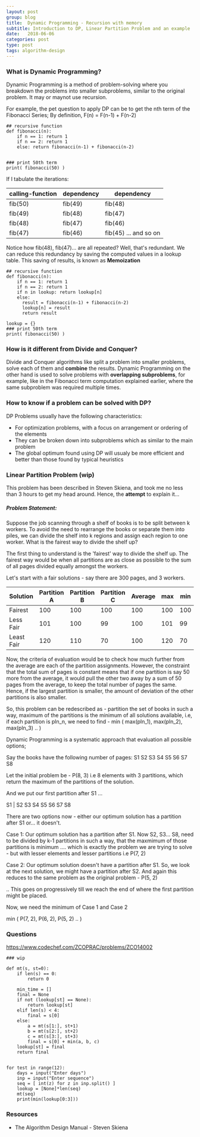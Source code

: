 ```yaml
---
layout: post
group: blog
title:  Dynamic Programming - Recursion with memory
subtitle: Introduction to DP, Linear Partition Problem and an example
date:   2018-06-06
categories: post
type: post
tags: algorithm-design
---
```


### What is Dynamic Programming?
Dynamic Programming is a method of problem-solving where you breakdown the problems into smaller subproblems, similar to the original problem. It may or maynot use recursion. 

For example, the pet question to apply DP can be to get the nth term of the Fibonacci Series;
By definition, F(n) = F(n-1) + F(n-2)

```
## recursive function
def fibonacci(n):
    if n == 1: return 1
    if n == 2: return 1
    else: return fibonacci(n-1) + fibonacci(n-2)
    
    
### print 50th term
print( fibonacci(50) )
```

If I tabulate the iterations: 

| calling-function   |  dependency  |  dependency  | 
|---|---|---|
|  fib(50) |  fib(49) | fib(48)  | 
|  fib(49) |  fib(48) | fib(47)  | 
|  fib(48) |  fib(47) | fib(46)  | 
|  fib(47) |  fib(46) | fib(45) ... and so on | 

Notice how fib(48), fib(47)... are all repeated? Well, that's redundant. We can reduce this redundancy by saving the computed values in a lookup table. This saving of results, is known as **Memoization**

```
## recursive function
def fibonacci(n):
    if n == 1: return 1
    if n == 2: return 1
    if n in lookup: return lookup[n]
    else:
      result = fibonacci(n-1) + fibonacci(n-2)
      lookup[n] = result
      return result
    
lookup = {}
### print 50th term
print( fibonacci(50) )
```

### How is it different from Divide and Conquer?
Divide and Conquer algorithms like split a problem into smaller problems, solve each of them and **combine** the results. Dynamic Programming on the other hand is used to solve problems with **overlapping subproblems**, for example, like in the Fibonacci term computation explained earlier, where the same subproblem was required multiple times.


### How to know if a problem can be solved with DP?
DP Problems usually have the following characteristics:
- For optimization problems, with a focus on arrangement or ordering of the elements
- They can be broken down into subproblems which as similar to the main problem
- The global optimum found using DP will usualy be more efficient and better than those found by typical heuristics

### Linear Partition Problem (wip)
This problem has been described in Steven Skiena, and took me no less than 3 hours to get my head around. Hence, the **attempt** to explain it... 

##### Problem Statement: 
Suppose the job scanning through a shelf of books is to be split between k workers. To avoid the need to rearrange the books or separate them into piles, we can divide the shelf into k regions and assign each region to one worker.
What is the fairest way to divide the shelf up?

The first thing to understand is the 'fairest' way to divide the shelf up. The fairest way would be when all partitions are as close as possible to the sum of all pages divided equally amongst the workers. 

Let's start with a fair solutions - say there are 300 pages, and 3 workers. 

| Solution | Partition A | Partition B | Partition C | Average | max | min |
|---|---|---|---|---|---|---|
| Fairest |  100 | 100  | 100 | 100 | 100 | 100 |
| Less Fair | 101 | 100 |  99 | 100 | 101 | 99 |
| Least Fair | 120 | 110 |  70 | 100 | 120 | 70 |

Now, the criteria of evaluation would be to check how much further from the average are each of the partition assignments. However, the constraint that the total sum of pages is constant means that if one partition is say 50 more from the average, it would pull the other two away by a sum of 50 pages from the average, to keep the total number of pages the same. Hence, if the largest partition is smaller, the amount of deviation of the other partitions is also smaller. 

So, this problem can be redescribed as - partition the set of books in such a way, maximum of the partitions is the minimum of all solutions available, i.e, if each partition is pln_n, we need to find - 
min ( max(pln_1), max(pln_2), max(pln_3) .. )

Dynamic Programming is a systematic approach that evaluation all possible options; 

Say the books have the following number of pages:
S1 S2 S3 S4 S5 S6 S7 S8

Let the initial problem be - P(8, 3) i.e 8 elements with 3 partitions, which return the maximum of the partitions of the solution. 

And we put our first partition after S1 ...
 
S1 | S2 S3 S4 S5 S6 S7 S8 

There are two options now - either our optimum solution has a partition after S1 or... it doesn't.

Case 1: 
Our optimum solution has a partition after S1. Now S2, S3... S8, need to be divided by k-1 partitions in such a way, that the maxmimum of those partitions is minimum .... which is exactly the problem we are trying to solve - but with lesser elements and lesser partitions i.e P(7, 2)

Case 2: 
Our optimum solution doesn't have a partition after S1. So, we look at the next solution, we might have a partition after S2. And again this reduces to the same problem as the original problem - P(5, 2)

.. This goes on progressively till we reach the end of where the first partition might be placed.

Now, we need the minimum of Case 1 and Case 2

min ( P(7, 2), P(6, 2), P(5, 2) .. )


### Questions

https://www.codechef.com/ZCOPRAC/problems/ZCO14002 
```
### wip

def mt(s, st=0):
    if len(s) == 0:
        return 0
    
    min_time = []
    final = None
    if not (lookup[st] == None):
        return lookup[st]
    elif len(s) < 4:
        final = s[0]
    else:
        a = mt(s[1:], st+1)
        b = mt(s[2:], st+2)
        c = mt(s[3:], st+3)
        final = s[0] + min(a, b, c)
    lookup[st] = final
    return final


for test in range(12):
    days = input("Enter days")
    inp = input("Enter sequence")
    seq = [ int(z) for z in inp.split() ]
    lookup = [None]*len(seq)
    mt(seq)
    print(min(lookup[0:3]))

```



### Resources
- The Algorithm Design Manual - Steven Skiena
